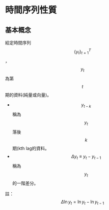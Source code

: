 # 時間序列性質

## 基本概念

給定時間序列$$\{y_t\}_{t=1}^T$$，$$y_t$$為第$$t$$期的資料(純量或向量)。

* $$y_{t-k}$$稱為$$y_t$$落後$$k$$期(kth lag的資料。
* $$\Delta y_t \equiv y_t - y_{t-1}$$稱為$$y_t$$的一階差分。

註：$$\Delta \ln y_t=\ln y_t - \ln y_{t-1}$$​
